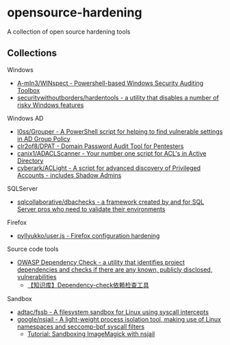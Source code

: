 # opensource-hardening

A collection of open source hardening tools

## Collections

Windows

* [A-mIn3/WINspect - Powershell-based Windows Security Auditing Toolbox](https://github.com/A-mIn3/WINspect)
* [securitywithoutborders/hardentools - a utility that disables a number of risky Windows features](https://github.com/securitywithoutborders/hardentools)

Windows AD

* [l0ss/Grouper - A PowerShell script for helping to find vulnerable settings in AD Group Policy](https://github.com/l0ss/Grouper)
* [clr2of8/DPAT - Domain Password Audit Tool for Pentesters](https://github.com/clr2of8/DPAT)
* [canix1/ADACLScanner - Your number one script for ACL's in Active Directory](https://github.com/canix1/ADACLScanner)
* [cyberark/ACLight - A script for advanced discovery of Privileged Accounts - includes Shadow Admins](https://github.com/cyberark/ACLight)

SQLServer

* [sqlcollaborative/dbachecks - a framework created by and for SQL Server pros who need to validate their environments](https://github.com/sqlcollaborative/dbachecks)

Firefox

* [pyllyukko/user.js - Firefox configuration hardening](https://github.com/pyllyukko/user.js)

Source code tools

* [OWASP Dependency Check - a utility that identifies project dependencies and checks if there are any known, publicly disclosed, vulnerabilities](https://www.owasp.org/index.php/OWASP_Dependency_Check)
  * [【知识库】Dependency-check依赖检查工具](https://mp.weixin.qq.com/s/j37Y1rpQphFFSoAtbzSnMQ)


Sandbox

* [adtac/fssb - A filesystem sandbox for Linux using syscall intercepts](https://github.com/adtac/fssb)
* [google/nsjail - A light-weight process isolation tool, making use of Linux namespaces and seccomp-bpf syscall filters](https://github.com/google/nsjail)
   * [Tutorial: Sandboxing ImageMagick with nsjail](https://offbyinfinity.com/2017/12/sandboxing-imagemagick-with-nsjail/)